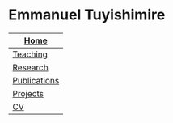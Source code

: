 # Emmanuel Tuyishimire 

|[Home](https://etuyishimire.github.io/)|
| --- |
|[Teaching](https://etuyishimire.github.io/Teaching/)|
|[Research](https://etuyishimire.github.io/Research/)|
|[Publications](https://etuyishimire.github.io/Publications/)|
|[Projects](https://etuyishimire.github.io/Projects/)|
|[CV](https://etuyishimire.github.io/CV/)|file:///home/emmanuel/Pictures/profile.jpeg![image](https://user-images.githubusercontent.com/68697181/216112708-f90adcab-1188-4c3a-9ec8-8cf4de1caa87.png)




